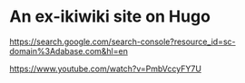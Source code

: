 # An ex-ikiwiki site on Hugo

https://search.google.com/search-console?resource_id=sc-domain%3Adabase.com&hl=en

https://www.youtube.com/watch?v=PmbVccyFY7U

